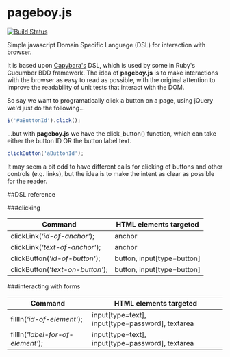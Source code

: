pageboy.js
==========

[![Build Status](https://travis-ci.org/iainjmitchell/pageboy.js.png)](https://travis-ci.org/iainjmitchell/pageboy.js)

Simple javascript Domain Specific Language (DSL) for interaction with browser.

It is based upon [Capybara's](https://github.com/jnicklas/capybara) DSL, which is used by some in Ruby's Cucumber BDD framework.  The idea of **pageboy.js** is to make interactions with the browser as easy to read as possible, with the original attention to improve the readability of unit tests that interact with the DOM.

So say we want to programatically click a button on a page, using jQuery we'd just do the following...

```javascript
$('#aButtonId').click();
```

...but with **pageboy.js** we have the click_button() function, which can take either the button ID OR the button label text. 

```javascript
clickButton('aButtonId');
```

It may seem a bit odd to have different calls for clicking of buttons and other controls (e.g. links), but the idea is to make the intent as clear as possible for the reader.

##DSL reference

###clicking

| Command | HTML elements targeted |
| --- | --- | 
| clickLink(*'id-of-anchor'*); | anchor |
| clickLink(*'text-of-anchor'*); | anchor |
| clickButton(*'id-of-button'*); | button, input[type=button] |
| clickButton(*'text-on-button'*); | button, input[type=button] |

###interacting with forms

| Command | HTML elements targeted |
| --- | --- | 
| fillIn(*'id-of-element'*); | input[type=text], input[type=password], textarea |
| fillIn(*'label-for-of-element'*); | input[type=text], input[type=password], textarea |





